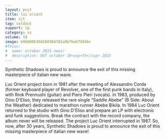 ```yaml
---
layout: post
title: luc orient
item: s/t
tag: soldout
support: lp
category: ss
volume: 19
image: b96b806368260384f82a9bfbeb7584bc
#focus:
#  name: october 2015 news!
#  description: OUT october 10<sup>th</sup> 2015
---
```


Synthetic Shadows is proud to announce the exit of this missing masterpiece of italian new wave.

Luc Orient project born in 1981 after the meeting of Alessandro Corda (former keyboard player of Revolver, one of the first punk bands in Italy), with Rrok Prennushi (guitar) and Piero Pieri (vocals).
In 1983, produced by Gino D'Eliso, they released the rare single “Saddle Abebe” (B Side: About the Weather) dedicated to marathon runner Abebe Bikila. In 1984 Luc Orient returned to the studio with Gino D'Eliso and prepare an LP with electronic and funk suggestions. Break the contract with the record company, the album never will be released.
The project Luc Orient interrupted in 1987.
So, now, after 30 years, Synthetic Shadows is proud to announce the exit of this missing masterpiece of italian new wave!
